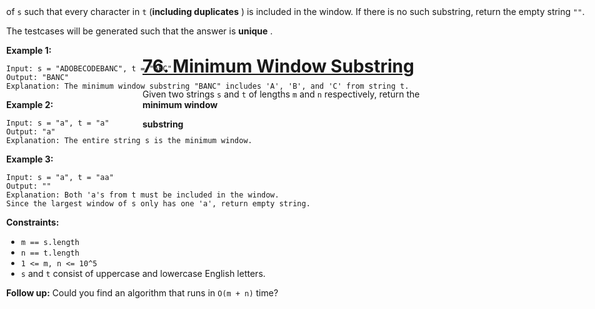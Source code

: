 # [76. Minimum Window Substring](https://leetcode.com/problems/minimum-window-substring/description/?envType=study-plan-v2&envId=top-interview-150)

Given two strings `s` and `t` of lengths `m` and `n` respectively, return the **minimum window**  <div aria-expanded="false" data-headlessui-state="" id="headlessui-popover-button-:rv:">**substring** <div style="position: fixed; z-index: 40; inset: 0px auto auto 0px; transform: translate(10px, 10px);"> of `s` such that every character in `t` (**including duplicates** ) is included in the window. If there is no such substring, return the empty string `""`.

The testcases will be generated such that the answer is **unique** .

**Example 1:** 

```
Input: s = "ADOBECODEBANC", t = "ABC"
Output: "BANC"
Explanation: The minimum window substring "BANC" includes 'A', 'B', and 'C' from string t.
```

**Example 2:** 

```
Input: s = "a", t = "a"
Output: "a"
Explanation: The entire string s is the minimum window.
```

**Example 3:** 

```
Input: s = "a", t = "aa"
Output: ""
Explanation: Both 'a's from t must be included in the window.
Since the largest window of s only has one 'a', return empty string.
```

**Constraints:** 

- `m == s.length`
- `n == t.length`
- `1 <= m, n <= 10^5`
- `s` and `t` consist of uppercase and lowercase English letters.

**Follow up:**  Could you find an algorithm that runs in `O(m + n)` time?